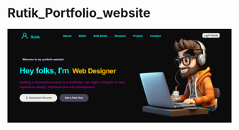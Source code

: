 # Rutik_Portfolio_website
![image](https://github.com/R00T11O2/Rutik_Resume/blob/771001b84cca7028ff3991a7f863b1b9d10758dc/Rutik_Port_Readme.png)
